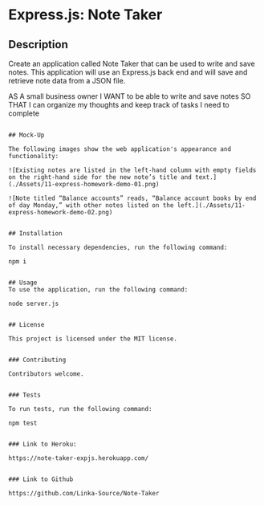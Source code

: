 # Express.js: Note Taker

## Description
Create an application called Note Taker that can be used to write and save notes. This application will use an Express.js back end and will save and retrieve note data from a JSON file.

AS A small business owner
I WANT to be able to write and save notes
SO THAT I can organize my thoughts and keep track of tasks I need to complete
```

## Mock-Up

The following images show the web application's appearance and functionality: 

![Existing notes are listed in the left-hand column with empty fields on the right-hand side for the new note’s title and text.](./Assets/11-express-homework-demo-01.png)

![Note titled “Balance accounts” reads, “Balance account books by end of day Monday,” with other notes listed on the left.](./Assets/11-express-homework-demo-02.png)


## Installation

To install necessary dependencies, run the following command:

npm i


## Usage
To use the application, run the following command:

node server.js


## License

This project is licensed under the MIT license. 


### Contributing

Contributors welcome.


### Tests

To run tests, run the following command:

npm test


### Link to Heroku:

https://note-taker-expjs.herokuapp.com/


### Link to Github

https://github.com/Linka-Source/Note-Taker

